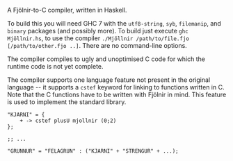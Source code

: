 A Fjölnir-to-C compiler, written in Haskell.

To build this you will need GHC 7 with the `utf8-string`, `syb`, `filemanip`, and `binary` packages (and possibly more). To build just execute `ghc Mjöllnir.hs`, to use the compiler `./Mjöllnir /path/to/file.fjo [/path/to/other.fjo ..]`. There are no command-line options.

The compiler compiles to ugly and unoptimised C code for which the runtime code is not yet complete.

The compiler supports one language feature not present in the original language -- it supports a `cstef` keyword for linking to functions written in C. Note that the C functions have to be written with Fjölnir in mind. This feature is used to implement the standard library.

```
"KJARNI" = { 
    + -> cstef plusU mjollnir (0;2)
};

;; ...

"GRUNNUR" = "FELAGRUN" : ("KJARNI" + "STRENGUR" + ...);
```
